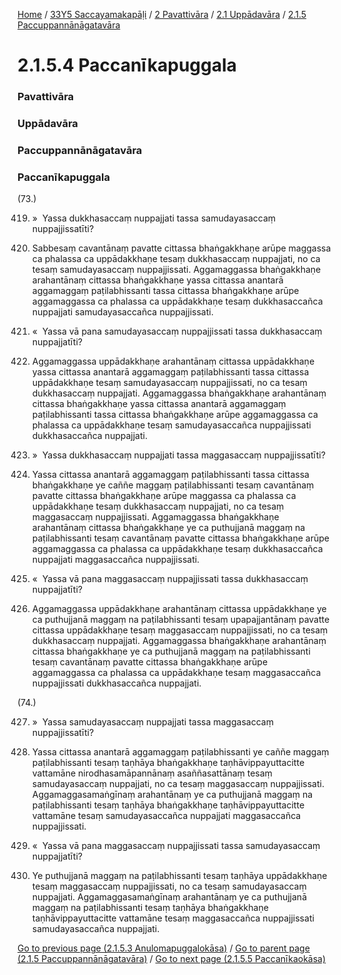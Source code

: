 
[Home](/) / [33Y5 Saccayamakapāḷi](/tipitaka/33Y5.md) / [2 Pavattivāra](/tipitaka/33Y5/2.md) / [2.1 Uppādavāra](/tipitaka/33Y5/2/2.1.md) / [2.1.5 Paccuppannānāgatavāra](/tipitaka/33Y5/2/2.1/2.1.5.md)

# 2.1.5.4 Paccanīkapuggala

### Pavattivāra

### Uppādavāra

### Paccuppannānāgatavāra

### Paccanīkapuggala

(73.)

419. »  Yassa dukkhasaccaṃ nuppajjati tassa samudayasaccaṃ nuppajjissatīti?

420. Sabbesaṃ cavantānaṃ pavatte cittassa bhaṅgakkhaṇe arūpe maggassa ca phalassa ca uppādakkhaṇe tesaṃ dukkhasaccaṃ nuppajjati, no ca tesaṃ samudayasaccaṃ nuppajjissati. Aggamaggassa bhaṅgakkhaṇe arahantānaṃ cittassa bhaṅgakkhaṇe yassa cittassa anantarā aggamaggaṃ paṭilabhissanti tassa cittassa bhaṅgakkhaṇe arūpe aggamaggassa ca phalassa ca uppādakkhaṇe tesaṃ dukkhasaccañca nuppajjati samudayasaccañca nuppajjissati.

421. «  Yassa vā pana samudayasaccaṃ nuppajjissati tassa dukkhasaccaṃ nuppajjatīti?

422. Aggamaggassa uppādakkhaṇe arahantānaṃ cittassa uppādakkhaṇe yassa cittassa anantarā aggamaggaṃ paṭilabhissanti tassa cittassa uppādakkhaṇe tesaṃ samudayasaccaṃ nuppajjissati, no ca tesaṃ dukkhasaccaṃ nuppajjati. Aggamaggassa bhaṅgakkhaṇe arahantānaṃ cittassa bhaṅgakkhaṇe yassa cittassa anantarā aggamaggaṃ paṭilabhissanti tassa cittassa bhaṅgakkhaṇe arūpe aggamaggassa ca phalassa ca uppādakkhaṇe tesaṃ samudayasaccañca nuppajjissati dukkhasaccañca nuppajjati.

423. »  Yassa dukkhasaccaṃ nuppajjati tassa maggasaccaṃ nuppajjissatīti?

424. Yassa cittassa anantarā aggamaggaṃ paṭilabhissanti tassa cittassa bhaṅgakkhaṇe ye caññe maggaṃ paṭilabhissanti tesaṃ cavantānaṃ pavatte cittassa bhaṅgakkhaṇe arūpe maggassa ca phalassa ca uppādakkhaṇe tesaṃ dukkhasaccaṃ nuppajjati, no ca tesaṃ maggasaccaṃ nuppajjissati. Aggamaggassa bhaṅgakkhaṇe arahantānaṃ cittassa bhaṅgakkhaṇe ye ca puthujjanā maggaṃ na paṭilabhissanti tesaṃ cavantānaṃ pavatte cittassa bhaṅgakkhaṇe arūpe aggamaggassa ca phalassa ca uppādakkhaṇe tesaṃ dukkhasaccañca nuppajjati maggasaccañca nuppajjissati.

425. «  Yassa vā pana maggasaccaṃ nuppajjissati tassa dukkhasaccaṃ nuppajjatīti?

426. Aggamaggassa uppādakkhaṇe arahantānaṃ cittassa uppādakkhaṇe ye ca puthujjanā maggaṃ na paṭilabhissanti tesaṃ upapajjantānaṃ pavatte cittassa uppādakkhaṇe tesaṃ maggasaccaṃ nuppajjissati, no ca tesaṃ dukkhasaccaṃ nuppajjati. Aggamaggassa bhaṅgakkhaṇe arahantānaṃ cittassa bhaṅgakkhaṇe ye ca puthujjanā maggaṃ na paṭilabhissanti tesaṃ cavantānaṃ pavatte cittassa bhaṅgakkhaṇe arūpe aggamaggassa ca phalassa ca uppādakkhaṇe tesaṃ maggasaccañca nuppajjissati dukkhasaccañca nuppajjati.

(74.)

427. »  Yassa samudayasaccaṃ nuppajjati tassa maggasaccaṃ nuppajjissatīti?

428. Yassa cittassa anantarā aggamaggaṃ paṭilabhissanti ye caññe maggaṃ paṭilabhissanti tesaṃ taṇhāya bhaṅgakkhaṇe taṇhāvippayuttacitte vattamāne nirodhasamāpannānaṃ asaññasattānaṃ tesaṃ samudayasaccaṃ nuppajjati, no ca tesaṃ maggasaccaṃ nuppajjissati. Aggamaggasamaṅgīnaṃ arahantānaṃ ye ca puthujjanā maggaṃ na paṭilabhissanti tesaṃ taṇhāya bhaṅgakkhaṇe taṇhāvippayuttacitte vattamāne tesaṃ samudayasaccañca nuppajjati maggasaccañca nuppajjissati.

429. «  Yassa vā pana maggasaccaṃ nuppajjissati tassa samudayasaccaṃ nuppajjatīti?

430. Ye puthujjanā maggaṃ na paṭilabhissanti tesaṃ taṇhāya uppādakkhaṇe tesaṃ maggasaccaṃ nuppajjissati, no ca tesaṃ samudayasaccaṃ nuppajjati. Aggamaggasamaṅgīnaṃ arahantānaṃ ye ca puthujjanā maggaṃ na paṭilabhissanti tesaṃ taṇhāya bhaṅgakkhaṇe taṇhāvippayuttacitte vattamāne tesaṃ maggasaccañca nuppajjissati samudayasaccañca nuppajjati.

[Go to previous page (2.1.5.3 Anulomapuggalokāsa)](/tipitaka/33Y5/2/2.1/2.1.5/2.1.5.3.md) / [Go to parent page (2.1.5 Paccuppannānāgatavāra)](/tipitaka/33Y5/2/2.1/2.1.5.md) / [Go to next page (2.1.5.5 Paccanīkaokāsa)](/tipitaka/33Y5/2/2.1/2.1.5/2.1.5.5.md)


